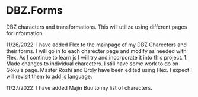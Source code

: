 # DBZ.Forms
DBZ characters and transformations. 
This will utilize using different pages for information. 

11/26/2022:
I have added Flex to the mainpage of my DBZ Charecters and their forms. I will go in to each charecter page and modify as needed with Flex. As I continue to learn js I will try and incorporate it into this project. 
	1. Made changes to individual charecters. I still have some work to do on Goku's page. Master Roshi and Broly have been edited using Flex. I expect I will revisit them to add js language. 

11/27/2022:
I have added Majin Buu to my list of charecters. 